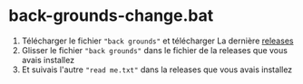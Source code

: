 # back-grounds-change.bat
1. Télécharger le fichier `"back grounds"` et télécharger La dernière [releases](https://github.com/4samsamAC/back-grounds-change.bat/tags)
2. Glisser le fichier `"back grounds"` dans le fichier de la releases que vous avais installez
3. Et suivais l'autre `"read me.txt"` dans la releases que vous avais installez

